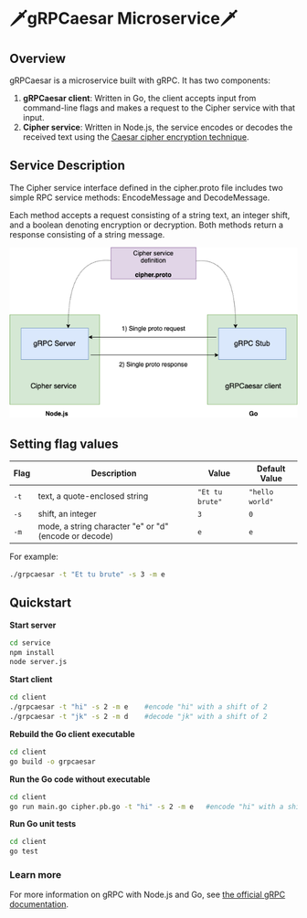 # 🗡️gRPCaesar Microservice🗡️

## Overview

gRPCaesar is a microservice built with gRPC. It has two components:

1. **gRPCaesar client**: Written in Go, the client accepts input from command-line flags and makes a request to the Cipher service with that input.
2. **Cipher service**: Written in Node.js, the service encodes or decodes the received text using the [Caesar cipher encryption technique](https://en.wikipedia.org/wiki/Caesar_cipher).

## Service Description

The Cipher service interface defined in the cipher.proto file includes two simple RPC service methods: EncodeMessage and DecodeMessage. 

Each method accepts a request consisting of a string text, an integer shift, and a boolean denoting encryption or decryption. Both methods return a response consisting of a string message.

<img src="assets/gRPCaesar_diagram.png">

## Setting flag values

| Flag       | Description   | Value    | Default Value |
| ------------- |-------------|-------------|-------------|
| ```-t``` | text, a quote-enclosed string | ```"Et tu brute"```| ```"hello world"```
| ```-s``` | shift, an integer | ```3``` | ```0``` |
| ```-m``` | mode, a string character "e" or "d" (encode or decode) | ```e``` | ```e``` |


For example:
```bash
./grpcaesar -t "Et tu brute" -s 3 -m e
```

## Quickstart

**Start server**

```bash
cd service
npm install
node server.js
```

**Start client**

```bash
cd client
./grpcaesar -t "hi" -s 2 -m e    #encode "hi" with a shift of 2
./grpcaesar -t "jk" -s 2 -m d    #decode "jk" with a shift of 2
```

**Rebuild the Go client executable**

```bash
cd client
go build -o grpcaesar
```

**Run the Go code without executable**

```bash
cd client
go run main.go cipher.pb.go -t "hi" -s 2 -m e   #encode "hi" with a shift of 2
```

**Run Go unit tests**
```bash
cd client
go test
```

### Learn more

For more information on gRPC with Node.js and Go, see [the official gRPC documentation](https://grpc.io/docs/).
